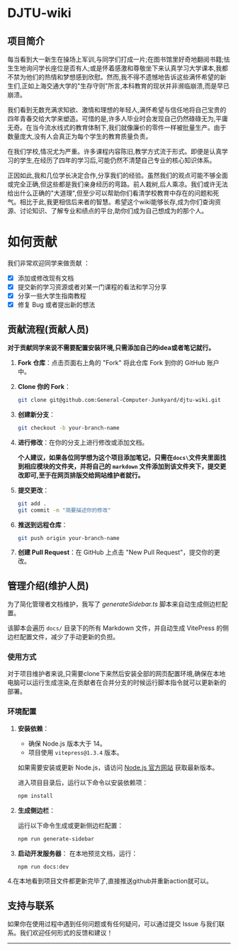 # DJTU-wiki

## 项目简介

每当看到大一新生在操场上军训,与同学们打成一片;在图书馆里好奇地翻阅书籍;怯生生地询问学长座位是否有人;或是怀着感激和尊敬坐下来认真学习大学课本,我都不禁为他们的热情和梦想感到欣慰。然而,我不得不遗憾地告诉这些满怀希望的新生们,正如上海交通大学的"生存守则"所言,本科教育的现状并非濒临崩溃,而是早已崩溃。

我们看到无数充满求知欲、激情和理想的年轻人,满怀希望与信任地将自己宝贵的四年青春交给大学来塑造。可惜的是,许多人毕业时会发现自己仍然碌碌无为,平庸无奇。在当今流水线式的教育体制下,我们就像廉价的零件一样被批量生产。由于数量庞大,没有人会真正为每个学生的教育质量负责。

在我们学校,情况尤为严重。许多课程内容陈旧,教学方式流于形式。即便是认真学习的学生,在经历了四年的学习后,可能仍然不清楚自己专业的核心知识体系。

正因如此,我和几位学长决定合作,分享我们的经验。虽然我们的观点可能不够全面或完全正确,但这些都是我们亲身经历的弯路。前人栽树,后人乘凉。我们或许无法给出什么正确的"大道理",但至少可以帮助你们看清学校教育中存在的问题和死气。相比于此,我更相信后来者的智慧。希望这个wiki能够长存,成为你们查询资源、讨论知识、了解专业和绩点的平台,助你们成为自己想成为的那个人。

# 如何贡献

我们非常欢迎同学来做贡献 ：

- [x] 添加或修改现有文档
- [x] 提交新的学习资源或者对某一门课程的看法和学习分享
- [x] 分享一些大学生指南教程
- [x] 修复 Bug 或者提出新的想法

## 贡献流程(贡献人员)

**对于贡献同学来说不需要配置安装环境,只需添加自己的idea或者笔记就行。**

1. **Fork 仓库**：点击页面右上角的 "Fork" 将此仓库 Fork 到你的 GitHub 账户中。

2. **Clone 你的 Fork**：
   ```bash
   git clone git@github.com:General-Computer-Junkyard/djtu-wiki.git
   ```
3. **创建新分支**：
   ```bash
   git checkout -b your-branch-name
   ```
4. **进行修改**：在你的分支上进行修改或添加文档。

   **个人建议，如果各位同学想为这个项目添加笔记，只需在`docs\`文件夹里面找到相应模块的文件夹，并将自己的 `markdown` 文件添加到该文件夹下，提交更改即可,至于在网页排版交给网站维护者就行。**

5. **提交更改**：
   ```bash
   git add .
   git commit -m "简要描述你的修改"
   ```
6. **推送到远程仓库**：
   ```bash
   git push origin your-branch-name
   ```
7. **创建 Pull Request**：在 GitHub 上点击 "New Pull Request"，提交你的更改。


## 管理介绍(维护人员)

为了简化管理者文档维护，我写了 *generateSidebar.ts* 脚本来自动生成侧边栏配置。

该脚本会遍历 `docs/` 目录下的所有 Markdown 文件，并自动生成 VitePress 的侧边栏配置文件，减少了手动更新的负担。

### 使用方式

对于项目维护者来说,只需要clone下来然后安装全部的网页配置环境,确保在本地电脑可以运行生成渲染,在贡献者在合并分支的时候运行脚本指令就可以更新新的部署。

### 环境配置

1. **安装依赖**：
   - 确保 Node.js 版本大于 14。
   - 项目使用 `vitepress@1.3.4` 版本。
    
   如果需要安装或更新 Node.js，请访问 [Node.js 官方网站](https://nodejs.org) 获取最新版本。

   进入项目目录后，运行以下命令以安装依赖项：

   ```bash
   npm install
   ```

2. **生成侧边栏**：

   运行以下命令生成或更新侧边栏配置：
   ```bash
   npm run generate-sidebar
   ```

3. **启动开发服务器**：
   在本地预览文档，运行：
   ```bash
   npm run docs:dev
   ```
4.在本地看到项目文件都更新完毕了,直接推送github并重新action就可以。

## 支持与联系

如果你在使用过程中遇到任何问题或有任何疑问，可以通过提交 Issue 与我们联系。我们欢迎任何形式的反馈和建议！

---
